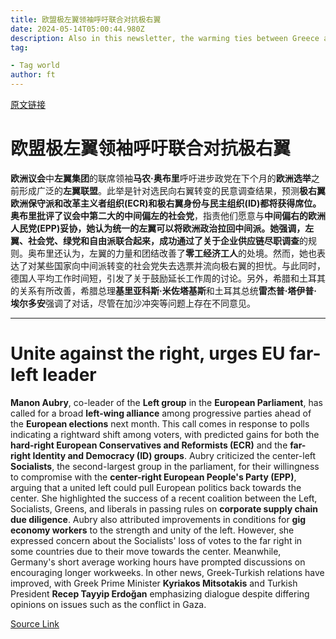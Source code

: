 ```yaml
---
title: 欧盟极左翼领袖呼吁联合对抗极右翼
date: 2024-05-14T05:00:44.980Z
description: Also in this newsletter, the warming ties between Greece and Turkey
tag: 

- Tag world
author: ft
---
```


[原文链接](https://ft.com/content/1877bdd9-c9d3-45f4-9c57-d40138b475a1)

# 欧盟极左翼领袖呼吁联合对抗极右翼

**欧洲议会**中**左翼集团**的联席领袖**马农·奥布里**呼吁进步政党在下个月的**欧洲选举**之前形成广泛的**左翼联盟**。此举是针对选民向右翼转变的民意调查结果，预测**极右翼欧洲保守派和改革主义者组织(ECR)**和**极右翼身份与民主组织(ID)**都将获得席位。奥布里批评了议会中第二大的中间偏左的**社会党**，指责他们愿意与**中间偏右的欧洲人民党(EPP)**妥协，她认为统一的左翼可以将欧洲政治拉回中间派。她强调，左翼、社会党、绿党和自由派联合起来，成功通过了关于**企业供应链尽职调查**的规则。奥布里还认为，左翼的力量和团结改善了**零工经济工人**的处境。然而，她也表达了对某些国家向中间派转变的社会党失去选票并流向极右翼的担忧。与此同时，德国人平均工作时间短，引发了关于鼓励延长工作周的讨论。另外，希腊和土耳其的关系有所改善，希腊总理**基里亚科斯·米佐塔基斯**和土耳其总统**雷杰普·塔伊普·埃尔多安**强调了对话，尽管在加沙冲突等问题上存在不同意见。

---

# Unite against the right, urges EU far-left leader

**Manon Aubry**, co-leader of the **Left group** in the **European Parliament**, has called for a broad **left-wing alliance** among progressive parties ahead of the **European elections** next month. This call comes in response to polls indicating a rightward shift among voters, with predicted gains for both the **hard-right European Conservatives and Reformists (ECR)** and the **far-right Identity and Democracy (ID) groups**. Aubry criticized the center-left **Socialists**, the second-largest group in the parliament, for their willingness to compromise with the **center-right European People's Party (EPP)**, arguing that a united left could pull European politics back towards the center. She highlighted the success of a recent coalition between the Left, Socialists, Greens, and liberals in passing rules on **corporate supply chain due diligence**. Aubry also attributed improvements in conditions for **gig economy workers** to the strength and unity of the left. However, she expressed concern about the Socialists' loss of votes to the far right in some countries due to their move towards the center. Meanwhile, Germany's short average working hours have prompted discussions on encouraging longer workweeks. In other news, Greek-Turkish relations have improved, with Greek Prime Minister **Kyriakos Mitsotakis** and Turkish President **Recep Tayyip Erdoğan** emphasizing dialogue despite differing opinions on issues such as the conflict in Gaza.

[Source Link](https://ft.com/content/1877bdd9-c9d3-45f4-9c57-d40138b475a1)

